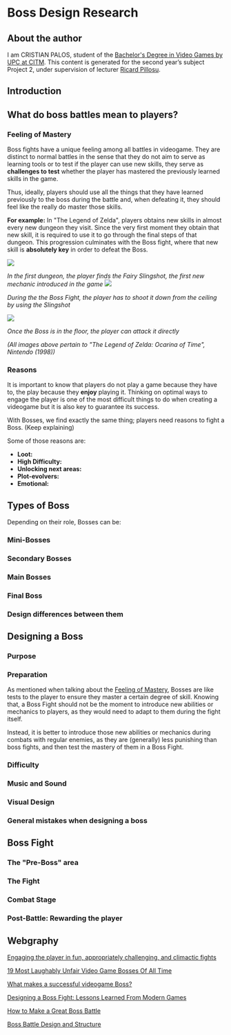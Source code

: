 # Boss Design Research

## About the author
I am CRISTIAN PALOS, student of the [Bachelor's Degree in Video Games by UPC at CITM](https://www.citm.upc.edu/ing/estudis/graus-videojocs/). This content is generated for the second year’s subject Project 2, under supervision of lecturer
[Ricard Pillosu](https://es.linkedin.com/in/ricardpillosu).

## Introduction


## What do boss battles mean to players?
### Feeling of Mastery
Boss fights have a unique feeling among all battles in videogame. They are distinct to normal battles in the sense that they do not aim to serve as learning tools or to test if the player can use new skills, they serve as **challenges to test** whether the player has mastered the previously learned skills in the game.

Thus, ideally, players should use all the things that they have learned previously to the boss during the battle and, when defeating it, they should feel like the really do master those skills.

**For example:** In "The Legend of Zelda", players obtains new skills in almost every new dungeon they visit. Since the very first moment they obtain that new skill, it is required to use it to go through the final steps of that dungeon. This progression culminates with the Boss fight, where that new skill is **absolutely key** in order to defeat the Boss. 

![](https://i.imgur.com/pIpApxb.png)

_In the first dungeon, the player finds the Fairy Slingshot, the first new mechanic introduced in the game_
![](https://i.imgur.com/Mm08CmJ.png)

_During the the Boss Fight, the player has to shoot it down from the ceiling by using the Slingshot_

![](https://i.imgur.com/R5hDcNe.png)

_Once the Boss is in the floor, the player can attack it directly_

_(All images above pertain to "The Legend of Zelda: Ocarina of Time", Nintendo (1998))_


### Reasons
It is important to know that players do not play a game because they have to, the play because they **enjoy** playing it. Thinking on optimal ways to engage the player is one of the most difficult things to do when creating a videogame but it is also key to guarantee its success. 

With Bosses, we find exactly the same thing; players need reasons to fight a Boss. (Keep explaining)

Some of those reasons are:
   - **Loot:** 
   - **High Difficulty:**
   - **Unlocking next areas:**
   - **Plot-evolvers:**
   - **Emotional:**

## Types of Boss

Depending on their role, Bosses can be:
### Mini-Bosses

### Secondary Bosses
### Main Bosses
### Final Boss

### Design differences between them

## Designing a Boss
### Purpose
### Preparation
As mentioned when talking about the [Feeling of Mastery](https://github.com/kistofe/Boss-Design/blob/gh-pages/README.md#feeling-of-mastery), Bosses are like tests to the player to ensure they master a certain degree of skill. Knowing that, a Boss Fight should not be the moment to introduce new abilities or mechanics to players, as they would need to adapt to them during the fight itself. 

Instead, it is better to introduce those new abilities or mechanics during combats with regular enemies, as they are (generally) less punishing than boss fights, and then test the mastery of them in a Boss Fight. 

### Difficulty
### Music and Sound
### Visual Design

### General mistakes when designing a boss

## Boss Fight
### The "Pre-Boss" area
### The Fight
### Combat Stage
### Post-Battle: Rewarding the player

## Webgraphy
[Engaging the player in fun, appropriately challenging, and climactic fights](https://rpgmaker.net/articles/476/)

[19 Most Laughably Unfair Video Game Bosses Of All Time](http://whatculture.com/gaming/19-most-laughably-unfair-bosses-of-all-time?)

[What makes a successful videogame Boss?](https://www.giantbomb.com/bosses/3015-229/forums/what-makes-a-successful-videogame-boss-483021/)

[Designing a Boss Fight: Lessons Learned From Modern Games](https://gamedevelopment.tutsplus.com/tutorials/designing-a-boss-fight-lessons-learned-from-modern-games--gamedev-2373)

[How to Make a Great Boss Battle](https://www.goombastomp.com/make-great-boss-battle/)

[Boss Battle Design and Structure](https://www.gamasutra.com/view/feature/134503/boss_battle_design_and_structure.php)


